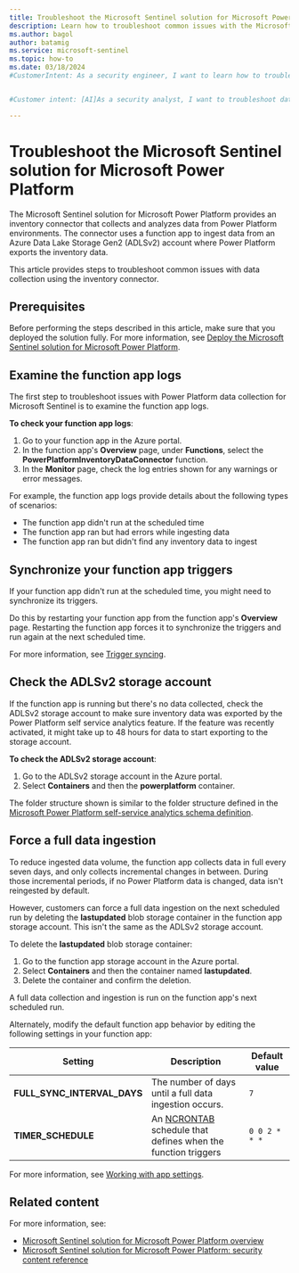 ```yaml
---
title: Troubleshoot the Microsoft Sentinel solution for Microsoft Power Platform 
description: Learn how to troubleshoot common issues with the Microsoft Sentinel solution for Microsoft Power Platform.
ms.author: bagol
author: batamig
ms.service: microsoft-sentinel
ms.topic: how-to
ms.date: 03/18/2024
#CustomerIntent: As a security engineer, I want to learn how to troubleshoot common issues with the Power Platform inventory connector for Microsoft Sentinel.


#Customer intent: [AI]As a security analyst, I want to troubleshoot data collection issues in my cloud-based monitoring solution so that I can ensure accurate and timely data ingestion for effective threat detection and response.

---
```


# Troubleshoot the Microsoft Sentinel solution for Microsoft Power Platform 

The Microsoft Sentinel solution for Microsoft Power Platform provides an inventory connector that collects and analyzes data from Power Platform environments. The connector uses a function app to ingest data from an Azure Data Lake Storage Gen2 (ADLSv2) account where Power Platform exports the inventory data.

This article provides steps to troubleshoot common issues with data collection using the inventory connector.

## Prerequisites

Before performing the steps described in this article, make sure that you deployed the solution fully. For more information, see [Deploy the Microsoft Sentinel solution for Microsoft Power Platform](deploy-power-platform-solution.md).

## Examine the function app logs

The first step to troubleshoot issues with Power Platform data collection for Microsoft Sentinel is to examine the function app logs.

**To check your function app logs**:

1. Go to your function app in the Azure portal.
1. In the function app's **Overview** page, under **Functions**, select the **PowerPlatformInventoryDataConnector** function.
1. In the **Monitor** page, check the log entries shown for any warnings or error messages.

For example, the function app logs provide details about the following types of scenarios:

- The function app didn't run at the scheduled time
- The function app ran but had errors while ingesting data
- The function app ran but didn't find any inventory data to ingest

## Synchronize your function app triggers

If your function app didn't run at the scheduled time, you might need to synchronize its triggers.

Do this by restarting your function app from the function app's **Overview** page. Restarting the function app forces it to synchronize the triggers and run again at the next scheduled time.

For more information, see [Trigger syncing](/azure/azure-functions/functions-deployment-technologies?tabs=windows#trigger-synching).


## Check the ADLSv2 storage account

If the function app is running but there's no data collected, check the ADLSv2 storage account to make sure inventory data was exported by the Power Platform self service analytics feature. If the feature was recently activated, it might take up to 48 hours for data to start exporting to the storage account.

**To check the ADLSv2 storage account**:

1. Go to the ADLSv2 storage account in the Azure portal.
1. Select **Containers** and then the **powerplatform** container.

The folder structure shown is similar to the folder structure defined in the [Microsoft Power Platform self-service analytics schema definition](/power-platform/admin/self-service-analytics-schema-definition).

## Force a full data ingestion

To reduce ingested data volume, the function app collects data in full every seven days, and only collects incremental changes in between. During those incremental periods, if no Power Platform data is changed, data isn't reingested by default.

However, customers can force a full data ingestion on the next scheduled run by deleting the **lastupdated** blob storage container in the function app storage account. This isn't the same as the ADLSv2 storage account.

To delete the **lastupdated** blob storage container:

1. Go to the function app storage account in the Azure portal.
1. Select **Containers** and then the container named **lastupdated**.
1. Delete the container and confirm the deletion.

A full data collection and ingestion is run on the function app's next scheduled run.

Alternately, modify the default function app behavior by editing the following settings in your function app:

|Setting  |Description  |Default value  |
|---------|---------|---------|
|**FULL_SYNC_INTERVAL_DAYS**     |  The number of days until a full data ingestion occurs.       |    `7`     |
|**TIMER_SCHEDULE**     |    An [NCRONTAB](/azure/azure-functions/functions-bindings-timer?tabs=python-v2%2Cisolated-process%2Cnodejs-v4&pivots=programming-language-python#ncrontab-examples) schedule that defines when the function triggers   |  `0 0 2 * * *`        |


For more information, see [Working with app settings](/azure/azure-functions/functions-how-to-use-azure-function-app-settings?tabs=portal#settings).

## Related content

For more information, see:

- [Microsoft Sentinel solution for Microsoft Power Platform overview](power-platform-solution-overview.md)
- [Microsoft Sentinel solution for Microsoft Power Platform: security content reference](power-platform-solution-security-content.md)
